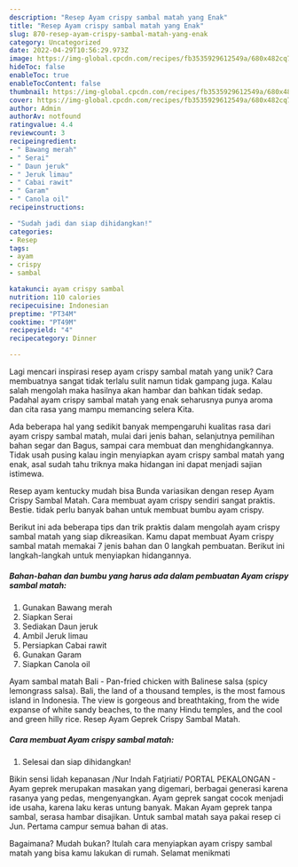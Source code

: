 ```yaml
---
description: "Resep Ayam crispy sambal matah yang Enak"
title: "Resep Ayam crispy sambal matah yang Enak"
slug: 870-resep-ayam-crispy-sambal-matah-yang-enak
category: Uncategorized
date: 2022-04-29T10:56:29.973Z
image: https://img-global.cpcdn.com/recipes/fb3535929612549a/680x482cq70/ayam-crispy-sambal-matah-foto-resep-utama.jpg
hideToc: false
enableToc: true
enableTocContent: false
thumbnail: https://img-global.cpcdn.com/recipes/fb3535929612549a/680x482cq70/ayam-crispy-sambal-matah-foto-resep-utama.jpg
cover: https://img-global.cpcdn.com/recipes/fb3535929612549a/680x482cq70/ayam-crispy-sambal-matah-foto-resep-utama.jpg
author: Admin
authorAv: notfound
ratingvalue: 4.4
reviewcount: 3
recipeingredient:
- " Bawang merah"
- " Serai"
- " Daun jeruk"
- " Jeruk limau"
- " Cabai rawit"
- " Garam"
- " Canola oil"
recipeinstructions:

- "Sudah jadi dan siap dihidangkan!"
categories:
- Resep
tags:
- ayam
- crispy
- sambal

katakunci: ayam crispy sambal 
nutrition: 110 calories
recipecuisine: Indonesian
preptime: "PT34M"
cooktime: "PT49M"
recipeyield: "4"
recipecategory: Dinner

---
```





Lagi mencari inspirasi resep ayam crispy sambal matah yang unik? Cara membuatnya sangat tidak terlalu sulit namun tidak gampang juga. Kalau salah mengolah maka hasilnya akan hambar dan bahkan tidak sedap. Padahal ayam crispy sambal matah yang enak seharusnya punya aroma dan cita rasa yang mampu memancing selera Kita.





Ada beberapa hal yang sedikit banyak mempengaruhi kualitas rasa dari ayam crispy sambal matah, mulai dari jenis bahan, selanjutnya pemilihan bahan segar dan Bagus, sampai cara membuat dan menghidangkannya. Tidak usah pusing kalau ingin menyiapkan ayam crispy sambal matah yang enak,      asal sudah tahu triknya maka hidangan ini dapat menjadi sajian istimewa.














Resep ayam kentucky mudah bisa Bunda variasikan dengan resep Ayam Crispy Sambal Matah. Cara membuat ayam crispy sendiri sangat praktis. Bestie. tidak perlu banyak bahan untuk membuat bumbu ayam crispy.






Berikut ini ada beberapa tips dan trik praktis dalam mengolah ayam crispy sambal matah yang siap dikreasikan. Kamu dapat membuat Ayam crispy sambal matah memakai 7 jenis bahan dan 0 langkah pembuatan. Berikut ini langkah-langkah untuk menyiapkan hidangannya.

<!--inarticleads1-->

##### Bahan-bahan dan bumbu yang harus ada dalam pembuatan Ayam crispy sambal matah:

1. Gunakan  Bawang merah
1. Siapkan  Serai
1. Sediakan  Daun jeruk
1. Ambil  Jeruk limau
1. Persiapkan  Cabai rawit
1. Gunakan  Garam
1. Siapkan  Canola oil


Ayam sambal matah Bali - Pan-fried chicken with Balinese salsa (spicy lemongrass salsa). Bali, the land of a thousand temples, is the most famous island in Indonesia. The view is gorgeous and breathtaking, from the wide expanse of white sandy beaches, to the many Hindu temples, and the cool and green hilly rice. Resep Ayam Geprek Crispy Sambal Matah. 

<!--inarticleads2-->

##### Cara membuat Ayam crispy sambal matah:


1. Selesai dan siap dihidangkan!

Bikin sensi lidah kepanasan /Nur Indah Fatjriati/ PORTAL PEKALONGAN - Ayam geprek merupakan masakan yang digemari, berbagai generasi karena rasanya yang pedas, mengenyangkan. Ayam geprek sangat cocok menjadi ide usaha, karena laku keras untung banyak. Makan Ayam geprek tanpa sambal, serasa hambar disajikan. Untuk sambal matah saya pakai resep ci Jun. Pertama campur semua bahan di atas. 

Bagaimana? Mudah bukan? Itulah cara menyiapkan ayam crispy sambal matah yang bisa kamu lakukan di rumah. Selamat menikmati
